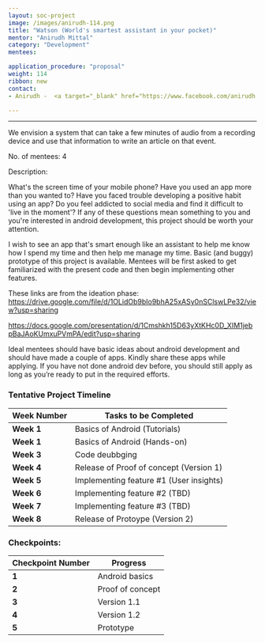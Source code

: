 ```yaml
---
layout: soc-project
image: /images/anirudh-114.png
title: "Watson (World's smartest assistant in your pocket)"
mentor: "Anirudh Mittal"
category: "Development"
mentees:

application_procedure: "proposal" 
weight: 114
ribbon: new
contact:
- Anirudh -  <a target="_blank" href="https://www.facebook.com/anirudh.mittal.986/">Messenger</a> ,  9352032003 (Whatsapp) 

---
```


---

We envision a system that can take a few minutes of audio from a recording device and use that information to write an article on that event.

<!--break-->

No. of mentees: 4

Description:

What's the screen time of your mobile phone? Have you used an app more than you wanted to? Have you faced trouble developing a positive habit using an app? Do you feel addicted to social media and find it difficult to 'live in the moment'?
If any of these questions mean something to you and you're interested in android development, this project should be worth your attention. 

I wish to see an app that's smart enough like an assistant to help me know how I spend my time and then help me manage my time. Basic (and buggy) prototype of this project is available. Mentees will be first asked to get familiarized with the present code and then begin implementing other features. 

These links are from the ideation phase:
https://drive.google.com/file/d/1OLidOb9bIo9bhA25xASy0nSClswLPe32/view?usp=sharing

https://docs.google.com/presentation/d/1Cmshkh15D63yXtKHc0D_XIM1jebpBaJAoKUmxuPVmPA/edit?usp=sharing

Ideal mentees should have basic ideas about android development and should have made a couple of apps. Kindly share these apps while applying. If you have not done android dev before, you should still apply as long as you’re ready to put in the required efforts.  

<!--break-->

<!--break-->
### Tentative Project Timeline

|Week Number  | Tasks to be Completed|
|--- | --- | 
|**Week 1** |Basics of Android (Tutorials) |
|**Week 1** |Basics of Android (Hands-on) |
|**Week 3** |Code deubbging |
|**Week 4** |Release of Proof of concept (Version 1) |
|**Week 5** |Implementing feature #1 (User insights)|
|**Week 6** |Implementing feature #2 (TBD) |
|**Week 7** |Implementing feature #3 (TBD)|
|**Week 8** |Release of Protoype (Version 2)|

### Checkpoints:
<!--break-->

|Checkpoint Number  | Progress|
|--- | --- | 
|**1** |Android basics|
|**2** |Proof of concept|
|**3** |Version 1.1|
|**4** |Version 1.2|
|**5** |Prototype|

<!--break-->
